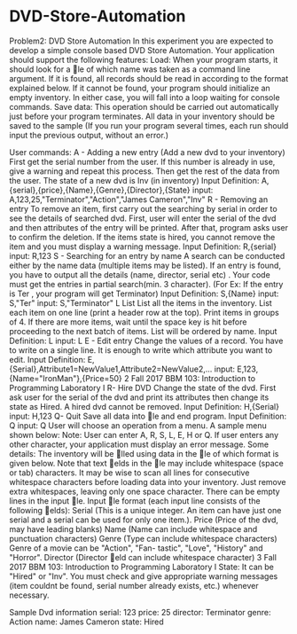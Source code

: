 # DVD-Store-Automation
Problem2: DVD Store Automation
In this experiment you are expected to develop a simple console based DVD Store Automation.
Your application should support the following features:
Load: When your program starts, it should look for a le of which name was taken as a
command line argument. If it is found, all records should be read in according to the format
explained below. If it cannot be found, your program should initialize an empty inventory.
In either case, you will fall into a loop waiting for console commands.
Save data: This operation should be carried out automatically just before your program
terminates. All data in your inventory should be saved to the sample (If you run your
program several times, each run should input the previous output, without an error.)

User commands:
A - Adding a new entry (Add a new dvd to your inventory)
First get the serial number from the user. If this number is already in use, give a warning
and repeat this process. Then get the rest of the data from the user. The state of a new dvd
is Inv (in inventory)
Input Definition: A,{serial},{price},{Name},{Genre},{Director},{State}
input: A,123,25,"Terminator","Action","James Cameron","Inv"
R - Removing an entry
To remove an item, first carry out the searching by serial in order to see the details of searched
dvd. First, user will enter the serial of the dvd and then attributes of the entry will be printed.
After that, program asks user to confirm the deletion. If the items state is hired, you cannot
remove the item and you must display a warning message.
Input Definition: R,{serial}
input: R,123
S - Searching for an entry by name
A search can be conducted either by the name data (multiple items may be listed). If an
entry is found, you have to output all the details (name, director, serial etc) . Your code
must get the entries in partial search(min. 3 character). (For Ex: If the entry is Ter , your
program will get Terminator)
Input Definition: S,{Name}
input: S,"Ter"
input: S,"Terminator"
L List
List all the items in the inventory. List each item on one line (print a header row at the top).
Print items in groups of 4. If there are more items, wait until the space key is hit before
proceeding to the next batch of items. List will be ordered by name.
Input Definition: L
input: L
E - Edit entry
Change the values of a record. You have to write on a single line. It is enough to write which
attribute you want to edit.
Input Definition: E,{Serial},Attribute1=NewValue1,Attribute2=NewValue2,...
input: E,123,{Name="IronMan"},{Price=50}
2
Fall 2017
BBM 103: Introduction to Programming Laboratory I
R- Hire DVD
Change the state of the dvd. First ask user for the serial of the dvd and print its attributes
then change its state as Hired. A hired dvd cannot be removed.
Input Definition: H,{Serial}
input: H,123
Q- Quit
Save all data into le and end program.
Input Definition: Q
input: Q
User will choose an operation from a menu.
A sample menu shown below:
Note: User can enter A, R, S, L, E, H or Q. If user enters any other character,
your application must display an error message.
Some details:
The inventory will be lled using data in the le of which format is given below.
Note that text elds in the le may include whitespace (space or tab) characters. It may
be wise to scan all lines for consecutive whitespace characters before loading data into your
inventory. Just remove extra whitespaces, leaving only one space character. There can be
empty lines in the input le.
Input le format (each input line consists of the following elds):
Serial (This is a unique integer. An item can have just one serial and a serial can be used
for only one item.).
Price (Price of the dvd, may have leading blanks)
Name (Name can include whitespace and punctuation characters)
Genre (Type can include whitespace characters) Genre of a movie can be "Action", "Fan-
tastic", "Love", "History" and "Horror".
Director (Director eld can include whitespace character)
3
Fall 2017
BBM 103: Introduction to Programming Laboratory I
State: It can be "Hired" or "Inv".
You must check and give appropriate warning messages (item couldnt be found, serial
number already exists, etc.) whenever necessary.

Sample Dvd information
serial: 123
price: 25
director: Terminator
genre: Action
name: James Cameron
state: Hired
